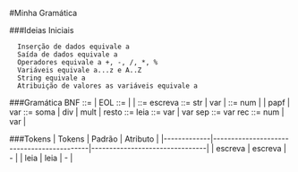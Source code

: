 #Minha Gramática

###Ideias Iniciais

      Inserção de dados equivale a 
      Saída de dados equivale a 
      Operadores equivale a +, -, /, *, %
      Variáveis equivale a...z e A..Z
      String equivale a 
      Atribuição de valores as variáveis equivale a  

###Gramática BNF
      <gr> ::= <cmd> | <cmd>EOL<gr>
      <cmd> ::= <at> | <esc> | <leia>
      <esc> ::= escreva <texto>
      <texto> ::= str | var | <expr>
      <expr> ::= num | <expr><op><expr> | pa<expr>pf | var
      <op> ::= soma | div | mult | resto
      <leia> ::= leia <vars>
      <vars> ::= var | var sep<vars>
      <at> ::= var rec <val>
      <val> ::= num | var | <expr>
   
###Tokens
|    Tokens   |                   Padrão                  |            Atributo            |
|-------------|-------------------------------------------|--------------------------------|
|   escreva   |                  escreva                  |               -                |
|    leia     |                   leia                    |               -                |

   

